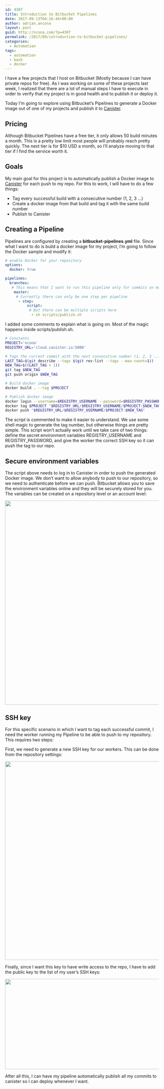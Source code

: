 ```yaml
---
id: 4307
title: Introduction to Bitbucket Pipelines
date: 2017-09-13T04:16:44+00:00
author: adrian.ancona
layout: post
guid: http://ncona.com/?p=4307
permalink: /2017/09/introduction-to-bitbucket-pipelines/
categories:
  - Automation
tags:
  - automation
  - bash
  - docker
---
```

I have a few projects that I host on Bitbucket (Mostly because I can have private repos for free). As I was working on some of these projects last week, I realized that there are a lot of manual steps I have to execute in order to verify that my project is in good health and to publish it or deploy it.

Today I&#8217;m going to explore using Bitbucket&#8217;s Pipelines to generate a Docker image out of one of my projects and publish it to [Canister](https://ncona.com/2017/02/host-your-docker-images-for-free-with-canister-io/).

<!--more-->

## Pricing

Although Bitbucket Pipelines have a free tier, it only allows 50 build minutes a month. This is a pretty low limit most people will probably reach pretty quickly. The next tier is for $10 USD a month, so I&#8217;ll analyze moving to that tier if I find the service worth it.

## Goals

My main goal for this project is to automatically publish a Docker image to [Canister](http://ncona.com/2017/02/host-your-docker-images-for-free-with-canister-io/) for each push to my repo. For this to work, I will have to do a few things:

  * Tag every successful build with a consecutive number (1, 2, 3 &#8230;)
  * Create a docker image from that build and tag it with the same build number
  * Publish to Canister

## Creating a Pipeline

Pipelines are configured by creating a **bitbucket-pipelines.yml** file. Since what I want to do is build a docker image for my project, I&#8217;m going to follow the Docker sample and modify it:

```yml
# enable Docker for your repository
options:
  docker: true

pipelines:
  branches:
   # This means that I want to run this pipeline only for commits on master
    master:
     # Currently there can only be one step per pipeline
      - step:
          script:
           # But there can be multiple scripts here
            - sh scripts/publish.sh
```

I added some comments to explain what is going on. Most of the magic happens inside scripts/publish.sh.

```bash
# Constants
PROJECT='ncona'
REGISTRY_URL='cloud.canister.io:5000'

# Tags the current commit with the next consecutive number (1, 2, 3 ...)
LAST_TAG=$(git describe --tags $(git rev-list --tags --max-count=1))
NEW_TAG=$((LAST_TAG + 1))
git tag $NEW_TAG
git push origin $NEW_TAG

# Build docker image
docker build . --tag $PROJECT

# Publish docker image
docker login --username=$REGISTRY_USERNAME --password=$REGISTRY_PASSWORD $REGISTRY_URL
docker tag $PROJECT "$REGISTRY_URL/$REGISTRY_USERNAME/$PROJECT:$NEW_TAG"
docker push "$REGISTRY_URL/$REGISTRY_USERNAME/$PROJECT:$NEW_TAG"
```

The script is commented to make it easier to understand. We use some shell magic to generate the tag number, but otherwise things are pretty simple. This script won&#8217;t actually work until we take care of two things: define the secret environment variables REGISTRY\_USERNAME and REGISTRY\_PASSWORD, and give the worker the correct SSH key so it can push the tag to our repo.

## Secure environment variables

The script above needs to log in to Canister in order to push the generated Docker image. We don&#8217;t want to allow anybody to push to our repository, so we need to authenticate before we can push. Bitbucket allows you to save the environment variables online and they will be securely stored for you. The variables can be created on a repository level or an account level:

[<img src="https://storage.googleapis.com/ncona-media/2017/09/d9ec5917-secure-variables.png" alt="" width="1342" height="667" class="alignnone size-full wp-image-4408" srcset="https://storage.googleapis.com/ncona-media/2017/09/d9ec5917-secure-variables.png 1342w, https://storage.googleapis.com/ncona-media/2017/09/d9ec5917-secure-variables-300x149.png 300w, https://storage.googleapis.com/ncona-media/2017/09/d9ec5917-secure-variables-768x382.png 768w, https://storage.googleapis.com/ncona-media/2017/09/d9ec5917-secure-variables-1024x509.png 1024w" sizes="(max-width: 1342px) 100vw, 1342px" />](https://storage.googleapis.com/ncona-media/2017/09/d9ec5917-secure-variables.png)

## SSH key

For this specific scenario in which I want to tag each successful commit, I need the worker running my Pipeline to be able to push to my repository. This requires two steps:

First, we need to generate a new SSH key for our workers. This can be done from the repository settings:

[<img src="https://storage.googleapis.com/ncona-media/2017/09/d9d0e1f5-worker-ssh-key.png" alt="" width="1238" height="649" class="alignnone size-full wp-image-4409" srcset="https://storage.googleapis.com/ncona-media/2017/09/d9d0e1f5-worker-ssh-key.png 1238w, https://storage.googleapis.com/ncona-media/2017/09/d9d0e1f5-worker-ssh-key-300x157.png 300w, https://storage.googleapis.com/ncona-media/2017/09/d9d0e1f5-worker-ssh-key-768x403.png 768w, https://storage.googleapis.com/ncona-media/2017/09/d9d0e1f5-worker-ssh-key-1024x537.png 1024w" sizes="(max-width: 1238px) 100vw, 1238px" />](https://storage.googleapis.com/ncona-media/2017/09/d9d0e1f5-worker-ssh-key.png)

Finally, since I want this key to have write access to the repo, I have to add the public key to the list of my user&#8217;s SSH keys:

[<img src="https://storage.googleapis.com/ncona-media/2017/09/52a9d685-user-ssh-keys.png" alt="" width="783" height="295" class="alignnone size-full wp-image-4412" srcset="https://storage.googleapis.com/ncona-media/2017/09/52a9d685-user-ssh-keys.png 783w, https://storage.googleapis.com/ncona-media/2017/09/52a9d685-user-ssh-keys-300x113.png 300w, https://storage.googleapis.com/ncona-media/2017/09/52a9d685-user-ssh-keys-768x289.png 768w" sizes="(max-width: 783px) 100vw, 783px" />](https://storage.googleapis.com/ncona-media/2017/09/52a9d685-user-ssh-keys.png)

After all this, I can have my pipeline automatically publish all my commits to canister so I can deploy whenever I want.
